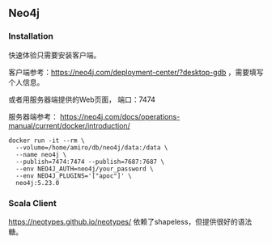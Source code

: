 ## Neo4j
### Installation

快速体验只需要安装客户端。

客户端参考：https://neo4j.com/deployment-center/?desktop-gdb ，需要填写个人信息。

或者用服务器端提供的Web页面， 端口：7474

服务器端参考： https://neo4j.com/docs/operations-manual/current/docker/introduction/
```shell
docker run -it --rm \
  --volume=/home/amiro/db/neo4j/data:/data \
  --name neo4j \
  --publish=7474:7474 --publish=7687:7687 \
  --env NEO4J_AUTH=neo4j/your_password \
  --env NEO4J_PLUGINS='["apoc"]' \
  neo4j:5.23.0
```

### Scala Client

https://neotypes.github.io/neotypes/ 依赖了shapeless，但提供很好的语法糖。
